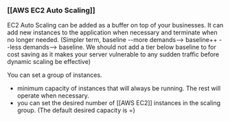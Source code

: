 ### [[AWS EC2 Auto Scaling]]
EC2 Auto Scaling can be added as a buffer on top of your businesses.
It can add new instances to the application when necessary and terminate when no longer needed.
(Simpler term, baseline --more demands--> baseline++ --less demands--> baseline.
We should not add a tier below baseline to for cost saving as it makes your server vulnerable to any sudden traffic before dynamic scaling be effective)

You can set a group of instances.
- minimum capacity of instances that will always be running. The rest will operate when necessary.
- you can set the desired number of [[AWS EC2]] instances in the scaling group. (The default desired capacity is =)
